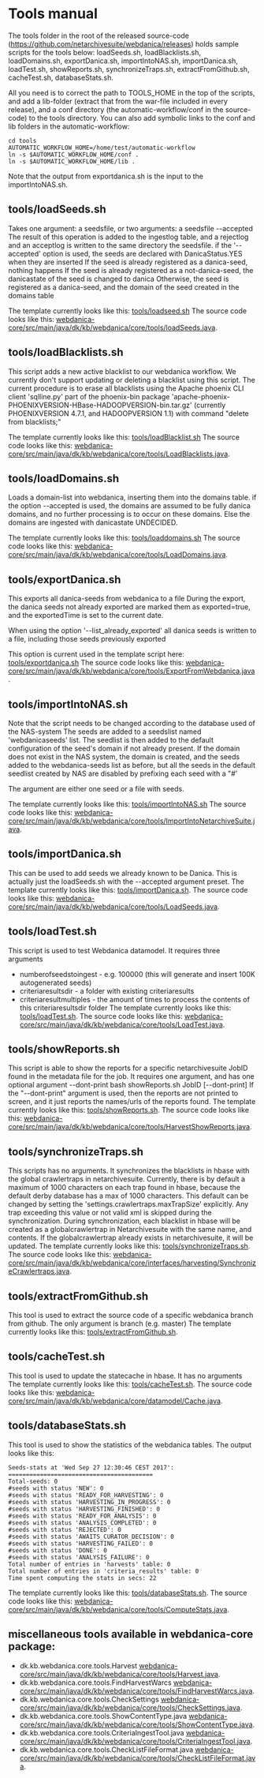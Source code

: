 # Tools manual

The tools folder in the root of the released source-code (https://github.com/netarchivesuite/webdanica/releases) holds sample scripts for the tools below: loadSeeds.sh, loadBlacklists.sh, loadDomains.sh, exportDanica.sh, importIntoNAS.sh, importDanica.sh, loadTest.sh, showReports.sh, synchronizeTraps.sh, extractFromGithub.sh, cacheTest.sh, databaseStats.sh.


All you need is to correct the path to TOOLS_HOME in the top of the scripts, and add a lib-folder (extract that from the war-file included in every release), and a conf directory (the automatic-workflow/conf in the source-code) to the tools directory. You can also add symbolic links to the conf and lib folders in the automatic-workflow:
```
cd tools
AUTOMATIC_WORKFLOW_HOME=/home/test/automatic-workflow
ln -s $AUTOMATIC_WORKFLOW_HOME/conf .
ln -s $AUTOMATIC_WORKFLOW_HOME/lib .
```

Note that the output from exportdanica.sh is the input to the importIntoNAS.sh.

## tools/loadSeeds.sh
Takes one argument: a seedsfile, or two arguments: a seedsfile --accepted
The result of this operation is added to the ingestlog table, and a rejectlog and an acceptlog is written to the same directory the seedsfile.
if the '--accepted' option is used, the seeds are declared with DanicaStatus.YES when they are inserted
If the seed is already registered as a danica-seed, nothing happens
If the seed is already registered as a not-danica-seed, the danicastate of the seed is changed to danica
Otherwise, the seed is registered as a danica-seed, and the domain of the seed created in the domains table

The template currently looks like this: [tools/loadseed.sh](tools/loadseed.sh)
The source code looks like this: [webdanica-core/src/main/java/dk/kb/webdanica/core/tools/loadSeeds.java](LoadSeeds.java).

## tools/loadBlacklists.sh
This script adds a new active blacklist to our webdanica workflow.
We currently don't support updating or deleting a blacklist using this script.
The current procedure is to erase all blacklists using the Apache phoenix CLI client 'sqlline.py' part of the phoenix-bin package 'apache-phoenix-PHOENIXVERSION-HBase-HADOOPVERSION-bin.tar.gz'
(currently PHOENIXVERSION 4.7.1, and HADOOPVERSION 1.1) with command "delete from blacklists;"

The template currently looks like this: [tools/loadBlacklist.sh](tools/loadBlacklist.sh)
The source code looks like this: [webdanica-core/src/main/java/dk/kb/webdanica/core/tools/LoadBlacklists.java](LoadBlacklists.java).

## tools/loadDomains.sh
Loads a domain-list into webdanica, inserting them into the domains table.
if the option --accepted is used, the domains are assumed to be fully danica domains, and no further processing is to occur on these domains.
Else the domains are ingested with danicastate UNDECIDED.

The template currently looks like this: [tools/loaddomains.sh](tools/loaddomains.sh)
The source code looks like this: [webdanica-core/src/main/java/dk/kb/webdanica/core/tools/LoadDomains.java](LoadDomains.java).

## tools/exportDanica.sh
This exports all danica-seeds from webdanica to a file
During the export, the danica seeds not already exported are marked them as exported=true, and the exportedTime is set to the current date.

When using the option '--list_already_exported' all danica seeds is written to a file, including those seeds previously exported

This option is current used in the template script here: [tools/exportdanica.sh](tools/exportdanica.sh)
The source code looks like this: [webdanica-core/src/main/java/dk/kb/webdanica/core/tools/ExportFromWebdanica.java](ExportFromWebdanica.java).

## tools/importIntoNAS.sh

Note that the script needs to be changed according to the database used of the NAS-system
The seeds are added to a seedslist named 'webdanicaseeds' list. The seedlist is then added to the default configuration of the seed's domain if not already present.
If the domain does not exist in the NAS system, the domain is created, and the seeds added to the webdanica-seeds list as before, but all the seeds in the default seedlist created by NAS are disabled by prefixing each seed with a "#'

The argument are either one seed or a file with seeds.

The template currently looks like this: [tools/importIntoNAS.sh](tools/importIntoNAS.sh)
The source code looks like this: [webdanica-core/src/main/java/dk/kb/webdanica/core/tools/ImportIntoNetarchiveSuite.java](ImportIntoNetarchiveSuite.java).

## tools/importDanica.sh

This can be used to add seeds we already known to be Danica. This is actually just the loadSeeds.sh with the --accepted argument preset.
The template currently looks like this: [tools/importDanica.sh](tools/importDanica.sh).
The source code looks like this: [webdanica-core/src/main/java/dk/kb/webdanica/core/tools/LoadSeeds.java](LoadSeeds.java).

## tools/loadTest.sh

This script is used to test Webdanica datamodel.
It requires three arguments
 * numberofseedstoingest - e.g. 100000 (this will generate and insert 100K autogenerated seeds)
 * criteriaresultsdir - a folder with existing criteriaresults
 * criteriaresultmultiples - the amount of times to process the contents of this criteriaresultsdir folder
The template currently looks like this: [tools/loadTest.sh](tools/loadTest.sh).
The source code looks like this: [webdanica-core/src/main/java/dk/kb/webdanica/core/tools/LoadTest.java](LoadTest.java).

## tools/showReports.sh

This script is able to show the reports for a specific netarchivesuite JobID found in the metadata file for the job.
It requires one argument, and has one optional argument --dont-print
bash showReports.sh JobID [--dont-print]
If the "--dont-print" argument is used, then the reports are not printed to screen, and it just reports the names/urls of the reports found.
The template currently looks like this: [tools/showReports.sh](tools/showReports.sh).
The source code looks like this: [webdanica-core/src/main/java/dk/kb/webdanica/core/tools/HarvestShowReports.java](HarvestShowReports.java).

## tools/synchronizeTraps.sh

This scripts has no arguments. It synchronizes the blacklists in hbase with the global crawlertraps in netarchivesuite.
Currently, there is by default a maximum of 1000 characters on each trap found in hbase, because the default derby database has a max of 1000 characters.
This default can be changed by setting the 'settings.crawlertraps.maxTrapSize' explicitly.
Any trap exceeding this value or not valid xml is skipped during the synchronization.
During synchronization, each blacklist in hbase will be created as a globalcrawlertrap in Netarchivesuite with the same name, and contents.
If the globalcrawlertrap already exists in netarchivesuite, it will be updated.
The template currently looks like this: [tools/synchronizeTraps.sh](tools/synchronizeTraps.sh).
The source code looks like this: [webdanica-core/src/main/java/dk/kb/webdanica/core/interfaces/harvesting/SynchronizeCrawlertraps.java](SynchronizeCrawlertraps.java]).

## tools/extractFromGithub.sh

This tool is used to extract the source code of a specific webdanica branch from github.
The only argument is branch (e.g. master)
The template currently looks like this: [tools/extractFromGithub.sh](tools/extractFromGithub.sh).

## tools/cacheTest.sh

This tool is used to update the statecache in hbase.
It has no arguments
The template currently looks like this: [tools/cacheTest.sh](tools/cacheTest.sh).
The source code looks like this: [webdanica-core/src/main/java/dk/kb/webdanica/core/datamodel/Cache.java](Cache.java).

## tools/databaseStats.sh
This tool is used to show the statistics of the webdanica tables.
The output looks like this:
```
Seeds-stats at 'Wed Sep 27 12:30:46 CEST 2017':
=========================================
Total-seeds: 0
#seeds with status 'NEW': 0
#seeds with status 'READY_FOR_HARVESTING': 0
#seeds with status 'HARVESTING_IN_PROGRESS': 0
#seeds with status 'HARVESTING_FINISHED': 0
#seeds with status 'READY_FOR_ANALYSIS': 0
#seeds with status 'ANALYSIS_COMPLETED': 0
#seeds with status 'REJECTED': 0
#seeds with status 'AWAITS_CURATOR_DECISION': 0
#seeds with status 'HARVESTING_FAILED': 0
#seeds with status 'DONE': 0
#seeds with status 'ANALYSIS_FAILURE': 0
Total number of entries in 'harvests' table: 0
Total number of entries in 'criteria_results' table: 0
Time spent computing the stats in secs: 22

```
The template currently looks like this: [tools/databaseStats.sh](tools/databaseStats.sh).
The source code looks like this: [webdanica-core/src/main/java/dk/kb/webdanica/core/tools/ComputeStats.java](ComputeStats.java).

## miscellaneous tools available in webdanica-core package:

 * dk.kb.webdanica.core.tools.Harvest [webdanica-core/src/main/java/dk/kb/webdanica/core/tools/Harvest.java](Harvest.java).
 * dk.kb.webdanica.core.tools.FindHarvestWarcs [webdanica-core/src/main/java/dk/kb/webdanica/core/tools/FindHarvestWarcs.java](FindHarvestWarcs).
 * dk.kb.webdanica.core.tools.CheckSettings [webdanica-core/src/main/java/dk/kb/webdanica/core/tools/CheckSettings.java](CheckSettings.java).
 * dk.kb.webdanica.core.tools.ShowContentType.java [webdanica-core/src/main/java/dk/kb/webdanica/core/tools/ShowContentType.java](ShowContentType.java).
 * dk.kb.webdanica.core.tools.CriteriaIngestTool.java [webdanica-core/src/main/java/dk/kb/webdanica/core/tools/CriteriaIngestTool.java](CriteriaIngestTool.java).
 * dk.kb.webdanica.core.tools.CheckListFileFormat.java [webdanica-core/src/main/java/dk/kb/webdanica/core/tools/CheckListFileFormat.java](CheckListFileFormat.java).























